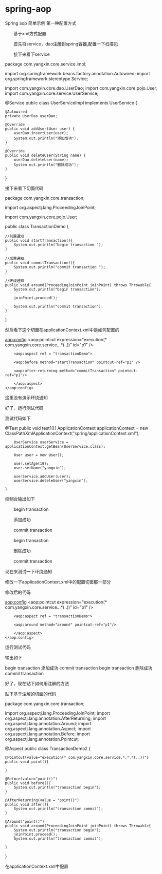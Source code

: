# spring-aop
Spring aop 简单示例
第一种配置方式

　　基于xml方式配置

　　首先将service，dao注册到spring容器,配置一下扫描包

　　接下来看下service

package com.yangxin.core.service.impl;

import org.springframework.beans.factory.annotation.Autowired;
import org.springframework.stereotype.Service;

import com.yangxin.core.dao.UserDao;
import com.yangxin.core.pojo.User;
import com.yangxin.core.service.UserService;

@Service
public class UserServiceImpl implements UserService {

    @Autowired
    private UserDao userDao;
    
    @Override
    public void addUser(User user) {
        userDao.insertUser(user);
        System.out.println("添加成功");
    }

    @Override
    public void deleteUser(String name) {
        userDao.deteleUser(name);
        System.out.println("删除成功");
    }

}

接下来看下切面代码

package com.yangxin.core.transaction;

import org.aspectj.lang.ProceedingJoinPoint;

import com.yangxin.core.pojo.User;

public class TransactionDemo {
    
    //前置通知
    public void startTransaction(){
        System.out.println("begin transaction ");
    }
    
    //后置通知
    public void commitTransaction(){
        System.out.println("commit transaction ");
    }
    
    //环绕通知
    public void around(ProceedingJoinPoint joinPoint) throws Throwable{
        System.out.println("begin transaction");
        
        joinPoint.proceed();
        
        System.out.println("commit transaction");
    }
    
}

然后看下这个切面在applicationContext.xml中是如何配置的

<aop:config>
        <aop:pointcut expression="execution(* com.yangxin.core.service.*.*.*(..))" id="p1" />

        <aop:aspect ref = "transactionDemo">
        
        <aop:before method="startTransaction" pointcut-ref="p1" />
        
        <aop:after-returning method="commitTransaction" pointcut-ref="p1"/>
        
        </aop:aspect>
    </aop:config>
    

这里没有演示环绕通知

好了，运行测试代码

测试代码如下

@Test
    public void test1(){
        ApplicationContext applicationContext = new ClassPathXmlApplicationContext("spring/applicationContext.xml");
        
        UserService userService = applicationContext.getBean(UserService.class);
        
        User user = new User();
        
        user.setAge(19);
        user.setName("yangxin");
                
        userService.addUser(user);
        userService.deteleUser("yangxin");
        
    }
    
控制台输出如下

　　begin transaction

　　添加成功

　　commit transaction

　　begin transaction

　　删除成功

　　commit transaction

现在来测试一下环绕通知

修改一下applicationContext.xml中的配置切面那一部分

修改后的代码

<aop:config>
        <aop:pointcut expression="execution(* com.yangxin.core.service.*.*.*(..))" id="p1" />

        <aop:aspect ref = "transactionDemo">
        
        <aop:around method="around" pointcut-ref="p1"/>
        
        </aop:aspect>
    </aop:config>
    
    
运行测试代码

输出如下

begin transaction
添加成功
commit transaction
begin transaction
删除成功
commit transaction

 

好了，现在贴下如何用注解的方法

贴下基于注解的切面的代码

package com.yangxin.core.transaction;

import org.aspectj.lang.ProceedingJoinPoint;
import org.aspectj.lang.annotation.AfterReturning;
import org.aspectj.lang.annotation.Around;
import org.aspectj.lang.annotation.Aspect;
import org.aspectj.lang.annotation.Before;
import org.aspectj.lang.annotation.Pointcut;

@Aspect
public class TransactionDemo2 {
    
    @Pointcut(value="execution(* com.yangxin.core.service.*.*.*(..))")
    public void point(){
        
    }
    
    @Before(value="point()")
    public void before(){
        System.out.println("transaction begin");
    }
    
    @AfterReturning(value = "point()")
    public void after(){
        System.out.println("transaction commit");
    }
    
    @Around("point()")
    public void around(ProceedingJoinPoint joinPoint) throws Throwable{
        System.out.println("transaction begin");
        joinPoint.proceed();
        System.out.println("transaction commit");
        
    }
}

在applicationContext.xml中配置

<bean id = "transactionDemo2" class = "com.yangxin.core.transaction.TransactionDemo2" />
<aop:aspectj-autoproxy />



